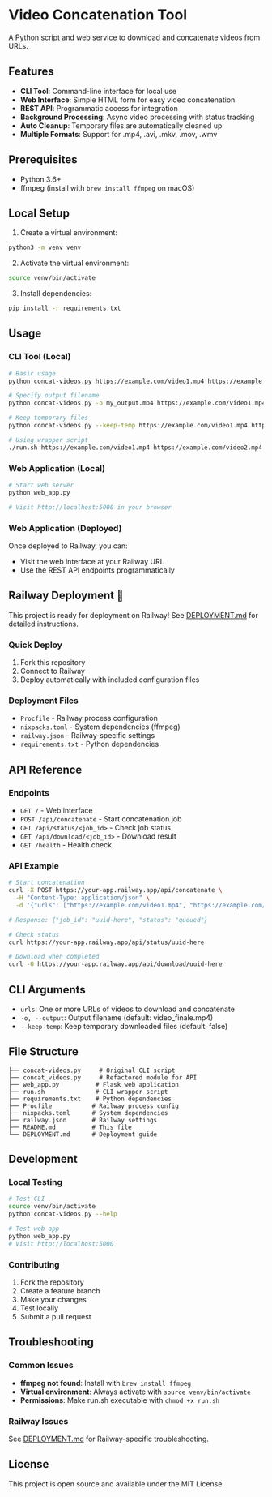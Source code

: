 # Video Concatenation Tool

A Python script and web service to download and concatenate videos from URLs.

## Features

- **CLI Tool**: Command-line interface for local use
- **Web Interface**: Simple HTML form for easy video concatenation
- **REST API**: Programmatic access for integration
- **Background Processing**: Async video processing with status tracking
- **Auto Cleanup**: Temporary files are automatically cleaned up
- **Multiple Formats**: Support for .mp4, .avi, .mkv, .mov, .wmv

## Prerequisites

- Python 3.6+
- ffmpeg (install with `brew install ffmpeg` on macOS)

## Local Setup

1. Create a virtual environment:

```bash
python3 -m venv venv
```

2. Activate the virtual environment:

```bash
source venv/bin/activate
```

3. Install dependencies:

```bash
pip install -r requirements.txt
```

## Usage

### CLI Tool (Local)

```bash
# Basic usage
python concat-videos.py https://example.com/video1.mp4 https://example.com/video2.mp4

# Specify output filename
python concat-videos.py -o my_output.mp4 https://example.com/video1.mp4 https://example.com/video2.mp4

# Keep temporary files
python concat-videos.py --keep-temp https://example.com/video1.mp4 https://example.com/video2.mp4

# Using wrapper script
./run.sh https://example.com/video1.mp4 https://example.com/video2.mp4
```

### Web Application (Local)

```bash
# Start web server
python web_app.py

# Visit http://localhost:5000 in your browser
```

### Web Application (Deployed)

Once deployed to Railway, you can:

- Visit the web interface at your Railway URL
- Use the REST API endpoints programmatically

## Railway Deployment 🚀

This project is ready for deployment on Railway! See [DEPLOYMENT.md](DEPLOYMENT.md) for detailed instructions.

### Quick Deploy

1. Fork this repository
2. Connect to Railway
3. Deploy automatically with included configuration files

### Deployment Files

- `Procfile` - Railway process configuration
- `nixpacks.toml` - System dependencies (ffmpeg)
- `railway.json` - Railway-specific settings
- `requirements.txt` - Python dependencies

## API Reference

### Endpoints

- `GET /` - Web interface
- `POST /api/concatenate` - Start concatenation job
- `GET /api/status/<job_id>` - Check job status
- `GET /api/download/<job_id>` - Download result
- `GET /health` - Health check

### API Example

```bash
# Start concatenation
curl -X POST https://your-app.railway.app/api/concatenate \
  -H "Content-Type: application/json" \
  -d '{"urls": ["https://example.com/video1.mp4", "https://example.com/video2.mp4"]}'

# Response: {"job_id": "uuid-here", "status": "queued"}

# Check status
curl https://your-app.railway.app/api/status/uuid-here

# Download when completed
curl -O https://your-app.railway.app/api/download/uuid-here
```

## CLI Arguments

- `urls`: One or more URLs of videos to download and concatenate
- `-o, --output`: Output filename (default: video_finale.mp4)
- `--keep-temp`: Keep temporary downloaded files (default: false)

## File Structure

```
├── concat-videos.py     # Original CLI script
├── concat_videos.py     # Refactored module for API
├── web_app.py          # Flask web application
├── run.sh              # CLI wrapper script
├── requirements.txt    # Python dependencies
├── Procfile           # Railway process config
├── nixpacks.toml      # System dependencies
├── railway.json       # Railway settings
├── README.md          # This file
└── DEPLOYMENT.md      # Deployment guide
```

## Development

### Local Testing

```bash
# Test CLI
source venv/bin/activate
python concat-videos.py --help

# Test web app
python web_app.py
# Visit http://localhost:5000
```

### Contributing

1. Fork the repository
2. Create a feature branch
3. Make your changes
4. Test locally
5. Submit a pull request

## Troubleshooting

### Common Issues

- **ffmpeg not found**: Install with `brew install ffmpeg`
- **Virtual environment**: Always activate with `source venv/bin/activate`
- **Permissions**: Make run.sh executable with `chmod +x run.sh`

### Railway Issues

See [DEPLOYMENT.md](DEPLOYMENT.md) for Railway-specific troubleshooting.

## License

This project is open source and available under the MIT License.
